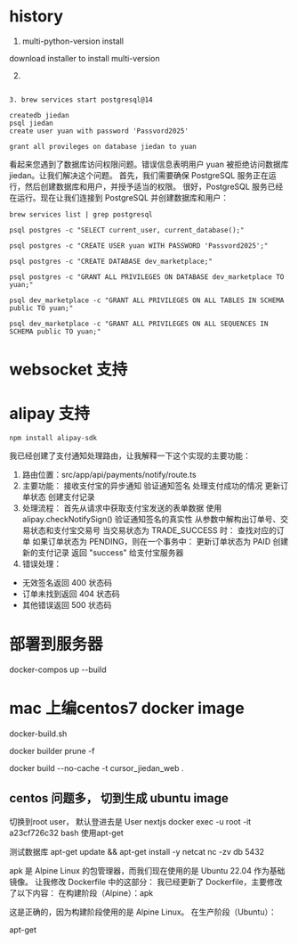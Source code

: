 # history
1. multi-python-version install

download installer to install multi-version

2. 
```brew install postgresql@14

3. brew services start postgresql@14

createdb jiedan
psql jiedan
create user yuan with password 'Passvord2025' 

grant all provileges on database jiedan to yuan
```

看起来您遇到了数据库访问权限问题。错误信息表明用户 yuan 被拒绝访问数据库 jiedan。让我们解决这个问题。
首先，我们需要确保 PostgreSQL 服务正在运行，然后创建数据库和用户，并授予适当的权限。
很好，PostgreSQL 服务已经在运行。现在让我们连接到 PostgreSQL 并创建数据库和用户：

```
brew services list | grep postgresql
```

```
psql postgres -c "SELECT current_user, current_database();"
```

```
psql postgres -c "CREATE USER yuan WITH PASSWORD 'Passvord2025';"

psql postgres -c "CREATE DATABASE dev_marketplace;"

psql postgres -c "GRANT ALL PRIVILEGES ON DATABASE dev_marketplace TO yuan;"

psql dev_marketplace -c "GRANT ALL PRIVILEGES ON ALL TABLES IN SCHEMA public TO yuan;"

psql dev_marketplace -c "GRANT ALL PRIVILEGES ON ALL SEQUENCES IN SCHEMA public TO yuan;"

```

# websocket 支持

# alipay 支持

```
npm install alipay-sdk
```

我已经创建了支付通知处理路由，让我解释一下这个实现的主要功能：
1. 路由位置：src/app/api/payments/notify/route.ts
2. 主要功能：
接收支付宝的异步通知
验证通知签名
处理支付成功的情况
更新订单状态
创建支付记录
3. 处理流程：
首先从请求中获取支付宝发送的表单数据
使用 alipay.checkNotifySign() 验证通知签名的真实性
从参数中解构出订单号、交易状态和支付宝交易号
当交易状态为 TRADE_SUCCESS 时：
查找对应的订单
如果订单状态为 PENDING，则在一个事务中：
更新订单状态为 PAID
创建新的支付记录
返回 "success" 给支付宝服务器
4. 错误处理：
- 无效签名返回 400 状态码
- 订单未找到返回 404 状态码
- 其他错误返回 500 状态码


# 部署到服务器

docker-compos up --build


# mac 上编centos7 docker image
docker-build.sh


  docker builder prune -f

  docker build --no-cache -t cursor_jiedan_web .

 ## centos 问题多， 切到生成 ubuntu image

切换到root user， 默认登进去是 User nextjs
 docker exec -u root -it a23cf726c32 bash 
  使用apt-get

  测试数据库
apt-get update && apt-get install -y netcat
  nc -zv db 5432


  apk 是 Alpine Linux 的包管理器，而我们现在使用的是 Ubuntu 22.04 作为基础镜像。
让我修改 Dockerfile 中的这部分：
我已经更新了 Dockerfile，主要修改了以下内容：
在构建阶段（Alpine）：apk

这是正确的，因为构建阶段使用的是 Alpine Linux。
在生产阶段（Ubuntu）：

apt-get
